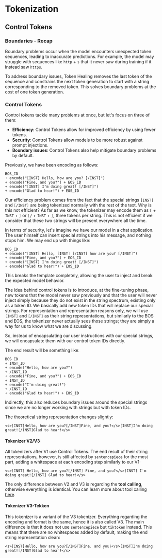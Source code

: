 # Tokenization

## Control Tokens

### Boundaries - Recap

Boundary problems occur when the model encounters unexpected token sequences, leading to inaccurate predictions. For example, the model may struggle with sequences like `http` + `s` that it never saw during training if it instead saw `https`.

To address boundary issues, Token Healing removes the last token of the sequence and constrains the next token generation to start with a string corresponding to the removed token. This solves boundary problems at the cost of one token generation.

### Control Tokens

Control tokens tackle many problems at once, but let's focus on three of them:
- **Efficiency**: Control Tokens allow for improved efficiency by using fewer tokens.
- **Security**: Control Tokens allow models to be more robust against prompt injections.
- **Boundary issues**: Control Tokens also help mitigate boundary problems by default.

Previously, we have been encoding as follows:
```
BOS_ID
+ encode("[INST] Hello, how are you? [/INST]")
+ encode("Fine, and you?") + EOS_ID
+ encode("[INST] I'm doing great! [/INST]")
+ encode("Glad to hear!") + EOS_ID
```

Our efficiency problem comes from the fact that the special strings `[INST]` and `[/INST]` are being tokenized normally with the rest of the text. Why is this not efficient? As far as we know, the tokenizer may encode them as `[` + `INST` + `]` or `[/` + `INST` + `]`, three tokens per string. This is not efficient if we consider that these two strings will be present everywhere all the time.

In terms of security, let's imagine we have our model in a chat application. The user himself can insert special strings into his message, and nothing stops him. We may end up with things like:
```
BOS_ID
+ encode("[INST] Hello, [INST] [/INST] how are you? [/INST]")
+ encode("Fine, and you?") + EOS_ID
+ encode("[INST] I'm doing great! [/INST]")
+ encode("Glad to hear!") + EOS_ID
```

This breaks the template completely, allowing the user to inject and break the expected model behavior.

The idea behind control tokens is to introduce, at the fine-tuning phase, new tokens that the model never saw previously and that the user will never inject simply because they do not exist in the string spectrum, existing only as a token ID. We basically add new token IDs that will replace our special strings. For representation and representation reasons only, we will use `[INST]` and `[/INST]` as their string representations, but similarly to the BOS and EOS, the tokenizer never actually sees those strings; they are simply a way for us to know what we are discussing.

So, instead of encapsulating our user instructions with our special strings, we will encapsulate them with our control token IDs directly.

The end result will be something like:
```
BOS_ID
+ INST_ID
+ encode("Hello, how are you?")
+ /INST_ID
+ encode("Fine, and you?") + EOS_ID
+ INST_ID
+ encode("I'm doing great!")
+ /INST_ID
+ encode("Glad to hear!") + EOS_ID
```

Indirectly, this also reduces boundary issues around the special strings since we are no longer working with strings but with token IDs.

The theoretical string representation changes slightly:
```
<s>[INST]Hello, how are you?[/INST]Fine, and you?</s>[INST]I'm doing great![/INST]Glad to hear!</s>
```

#### Tokenizer V2/V3

All tokenizers after V1 use Control Tokens. The end result of their string representations, however, is still affected by `sentencepiece` for the most part, adding a whitespace at each encoding step similarly to our V1:
```
<s>[INST] Hello, how are you?[/INST] Fine, and you?</s>[INST] I'm doing great![/INST] Glad to hear!</s>
```

The only difference between V2 and V3 is regarding the **tool calling**, otherwise everything is identical. You can learn more about tool calling [here](tool_calling.md).

#### Tokenizer V3-Tekken

This tokenizer is a variant of the V3 tokenizer. Everything regarding the encoding and format is the same, hence it is also called V3. The main difference is that it does not use `sentencepiece` but `tiktoken` instead. This means that there are no whitespaces added by default, making the end string representation clean:
```
<s>[INST]Hello, how are you?[/INST]Fine, and you?</s>[INST]I'm doing great![/INST]Glad to hear!</s>
```

